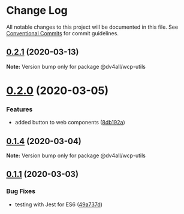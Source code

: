# Change Log

All notable changes to this project will be documented in this file.
See [Conventional Commits](https://conventionalcommits.org) for commit guidelines.

## [0.2.1](https://github.com/dmijatovic/nuxt-next-lerna/compare/@dv4all/wcp-utils@0.2.0...@dv4all/wcp-utils@0.2.1) (2020-03-13)

**Note:** Version bump only for package @dv4all/wcp-utils





# [0.2.0](https://github.com/dmijatovic/nuxt-next-lerna/compare/@dv4all/wcp-utils@0.1.4...@dv4all/wcp-utils@0.2.0) (2020-03-05)


### Features

* added button to web components ([8db192a](https://github.com/dmijatovic/nuxt-next-lerna/commit/8db192a2479da07b461715d1b6311f2f1b4ab611))





## [0.1.4](https://github.com/dmijatovic/nuxt-next-lerna/compare/@dv4all/wcp-utils@0.1.3...@dv4all/wcp-utils@0.1.4) (2020-03-04)

**Note:** Version bump only for package @dv4all/wcp-utils





## [0.1.1](https://github.com/dmijatovic/nuxt-next-lerna/compare/@dv4all/wcp-utils@0.1.0...@dv4all/wcp-utils@0.1.1) (2020-03-03)


### Bug Fixes

* testing with Jest for ES6 ([49a737d](https://github.com/dmijatovic/nuxt-next-lerna/commit/49a737d5d8dd4dbc40a7108fc33b8642a9e6ed61))
